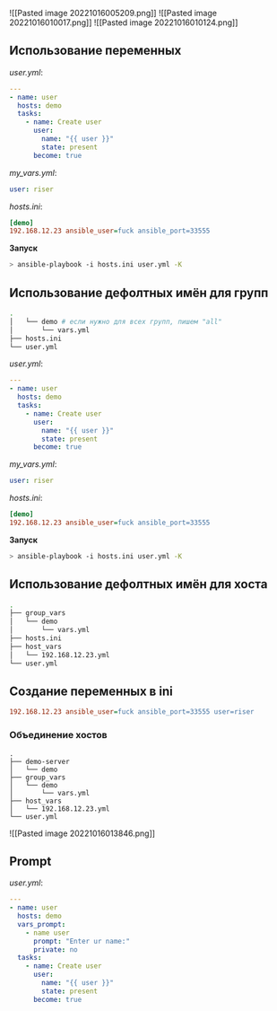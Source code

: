 ![[Pasted image 20221016005209.png]]
![[Pasted image 20221016010017.png]]
![[Pasted image 20221016010124.png]]


## Использование переменных
*user.yml*:
```yml
---
- name: user
  hosts: demo
  tasks:
    - name: Create user
      user:
        name: "{{ user }}"
        state: present
      become: true
```

*my_vars.yml*:
```yml
user: riser
```

*hosts.ini*:
```ini
[demo]
192.168.12.23 ansible_user=fuck ansible_port=33555
```

**Запуск**
```bash
> ansible-playbook -i hosts.ini user.yml -K
```

## Использование дефолтных имён для групп
```bash
.                                                                                                 │- group_vars
│   └── demo # если нужно для всех групп, пишем "all"                                                                                      
│       └── vars.yml                                                                                     
├── hosts.ini                                                                                            
└── user.yml
```

*user.yml*:
```yml
---
- name: user
  hosts: demo
  tasks:
    - name: Create user
      user:
        name: "{{ user }}"
        state: present
      become: true
```

*my_vars.yml*:
```yml
user: riser
```

*hosts.ini*:
```ini
[demo]
192.168.12.23 ansible_user=fuck ansible_port=33555
```

**Запуск**
```bash
> ansible-playbook -i hosts.ini user.yml -K
```

## Использование дефолтных имён для хоста
```bash
.
├── group_vars
│   └── demo
│       └── vars.yml
├── hosts.ini
├── host_vars
│   └── 192.168.12.23.yml
└── user.yml
```

## Создание переменных в ini
```ini
192.168.12.23 ansible_user=fuck ansible_port=33555 user=riser
```

### Объединение хостов
```
.
├── demo-server
│   └── demo
├── group_vars
│   └── demo
│       └── vars.yml
├── host_vars
│   └── 192.168.12.23.yml
└── user.yml
```

![[Pasted image 20221016013846.png]]

## Prompt
*user.yml*:
```yml
---
- name: user
  hosts: demo
  vars_prompt:
	- name user
	  prompt: "Enter ur name:"
	  private: no
  tasks:
    - name: Create user
      user:
        name: "{{ user }}"
        state: present
      become: true
```


